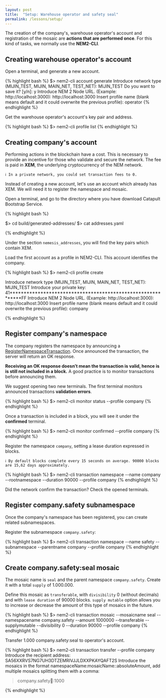 ```yaml
---
layout: post
title:  "Setup: Warehouse operator and safety seal"
permalink: /lessons/setup/
---
```


The creation of the company's, warehouse operator's account and registration of the mosaic are **actions that are performed once**. For this kind of tasks, we normally use the **NEM2-CLI**.

## Creating warehouse operator's account

Open a terminal, and generate a new account.

{% highlight bash %}
$> nem2-cli account generate
Introduce network type (MIJIN_TEST, MIJIN, MAIN_NET, TEST_NET): MIJIN_TEST
Do you want to save it? [y/n]: y
Introduce NEM 2 Node URL. (Example: http://localhost:3000): http://localhost:3000
Insert profile name (blank means default and it could overwrite the previous profile): operator
{% endhighlight %}

Get the warehouse operator's account's key pair and address.

{% highlight bash %}
$> nem2-cli profile list
{% endhighlight %}


## Creating company's account

Performing actions in the blockchain have a cost. This is necessary to provide an incentive for those who validate and secure the network. The fee is paid in **XEM**, the underlying cryptocurrency of the NEM network.

    ℹ️ In a private network, you could set transaction fees to 0.

Instead of creating a new account, let's use an account which already has XEM. We will need it to register the namespace and mosaic.

Open a terminal, and go to the directory where you have download Catapult Bootstrap Service.

{% highlight bash %}

$> cd  build/generated-addresses/
$> cat addresses.yaml

{% endhighlight %}

Under the section ``nemesis_addresses``, you will find the key pairs which contain XEM.


Load the first account as a profile in NEM2-CLI. This account identifies the company.

{% highlight bash %}
$> nem2-cli profile create

Introduce network type (MIJIN_TEST, MIJIN, MAIN_NET, TEST_NET): MIJIN_TEST
Introduce your private key: 41************************************************************FF
Introduce NEM 2 Node URL. (Example: http://localhost:3000): http://localhost:3000
Insert profile name (blank means default and it could overwrite the previous profile): company

{% endhighlight %}

##  Register company's namespace 

The company registers the namespace by announcing a [RegisterNamespaceTransaction](https://nemtech.github.io/guides/namespace/registering-a-namespace.html). Once announced the transaction, the server will return an OK response.

**Receiving an OK response doesn’t mean the transaction is valid, hence is is still not included in a block.** A good practice is to monitor transactions before announcing them.

We suggest opening two new terminals. The first terminal monitors announced transactions **validation errors**.

{% highlight bash %}
$> nem2-cli monitor status --profile company
{% endhighlight %}

Once a transaction is included in a block, you will see it under the **confirmed** terminal.

{% highlight bash %}
$> nem2-cli monitor confirmed --profile company
{% endhighlight %}

Register the namespace ``company``, setting a lease duration expressed in blocks.

    ℹ️ By default blocks complete every 15 seconds on average. 90000 blocks are 15,62 days approximately. 

{% highlight bash %}
$> nem2-cli transaction namespace --name company --rootnamespace --duration 90000 --profile company
{% endhighlight %}

Did the network confirm the transaction? Check the opened terminals.

##  Register company.safety subnamespace

Once the company's namespace has been registered, you can create related subnamespaces.

Register the subnamespace ``company.safety``:

{% highlight bash %}
$> nem2-cli  transaction namespace --name safety --subnamespace  --parentname company --profile company
{% endhighlight %}

## Create company.safety:seal mosaic

The mosaic name is ``seal`` and the parent namespace ``company.safety``.  Create it with a total ``supply`` of 1.000.000.

Define this mosaic as ``transferable``, with ``divisibility`` 0 (without decimals) and with ``lease duration`` of 90000 blocks. ``supply mutable`` option allows you to increase or decrease the amount of this type of mosaics in the future.

{% highlight bash %}
$> nem2-cli transaction mosaic --mosaicname seal --namespacename company.safety --amount 1000000 --transferable --supplymutable --divisibility 0 --duration 90000 --profile company
{% endhighlight %}

Transfer 1.000 company.safety:seal to operator's account.

{% highlight bash %}
$> nem2-cli transaction transfer --profile company
Introduce the recipient address: SA56XXRVS7NG7UH3DTZEMRIVJJLDXXPKAYQAFT2S
Introduce the mosaics in the format namespaceName:mosaicName::absoluteAmount, add multiple mosaics splitting them with a comma:
> company.safety:seal::1000

{% endhighlight %}
